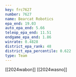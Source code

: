 ```yaml
---
key: frc7627
number: 7627
name: Bearcat Robotics
epa_end: 19.03
auto_epa_end: 5.66
teleop_epa_end: 11.51
endgame_epa_end: 1.86
winrate: 0.4828
district_epa_rank: 48
district_epa_percentile: 0.622
type: Team
---
```

[[2024wabon]]
[[2024wasno]]
